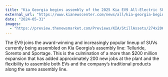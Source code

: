 ```yaml
---
title: "Kia Georgia begins assembly of the 2025 Kia EV9 All-Electric SUV"
external_url: "https://www.kianewscenter.com/news/all/kia-georgia-begins-assembly-of-the-2025-kia-ev9-all-electric-suv/s/2521a3c5-f61d-4eb9-8e2a-63cd7ae82e23"
date: "2024-05-31"
images:
  - "https://preview.thenewsmarket.com/Previews/KIA/StillAssets/274x206/668965_v2.jpg"
---
```


The EV9 joins the award-winning and increasingly popular lineup of SUVs currently being assembled on Kia Georgia’s assembly line: Telluride, Sorento and Sportage. This is the culmination of a more than $200 million expansion that has added approximately 200 new jobs at the plant and the flexibility to assemble both EVs and the company’s traditional products along the same assembly line.